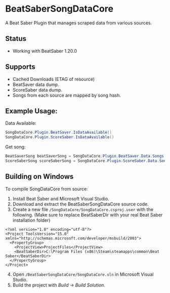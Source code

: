 # BeatSaberSongDataCore

A Beat Saber Plugin that manages scraped data from various sources.  

## Status
- Working with BeatSaber 1.20.0

## Supports
- Cached Downloads (ETAG of resource)
- BeatSaver data dump.
- ScoreSaber data dump.
- Songs from each source are mapped by song hash.

## Example Usage:
Data Available:
```c#
SongDataCore.Plugin.BeatSaver.IsDataAvailable()
SongDataCore.Plugin.ScoreSaber.IsDataAvailable()
```

Get song:
```c#
BeatSaverSong beatSaverSong = SongDataCore.Plugin.BeatSaver.Data.Songs[hash];
ScoreSaberSong scoreSaberSong = SongDataCore.Plugin.ScoreSaber.Data.Songs[hash];
```

## Building on Windows
To compile SongDataCore from source:

1. Install Beat Saber and Microsoft Visual Studio.
2. Download and extract the BeatSaberSongDataCore source code.
3. Create a new file `/SongDataCore/SongDataCore.csproj.user` with the following. (Make sure to replace BeatSaberDir with your real Beat Saber installation folder)
```
<?xml version="1.0" encoding="utf-8"?>
<Project ToolsVersion="15.0" xmlns="http://schemas.microsoft.com/developer/msbuild/2003">
  <PropertyGroup>
    <ProjectView>ProjectFiles</ProjectView>
    <BeatSaberDir>C:\Program Files (x86)\Steam\steamapps\common\Beat Saber</BeatSaberDir>
  </PropertyGroup>
</Project>
```
4. Open `/BeatSaberSongDataCore/SongDataCore.sln` in Microsoft Visual Studio.
5. Build the project with *Build -> Build Solution*.

